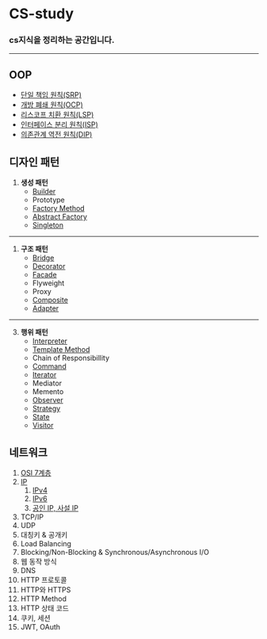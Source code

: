 # CS-study

### cs지식을 정리하는 공간입니다.

---

## OOP
- [단일 책임 원칙(SRP)](https://github.com/dltkd1395/CS-study/tree/main/OOP#srp)
- [개방 폐쇄 원칙(OCP)](https://github.com/dltkd1395/CS-study/tree/main/OOP#ocp)
- [리스코프 치환 원칙(LSP)](https://github.com/dltkd1395/CS-study/tree/main/OOP#lsp)
- [인터페이스 분리 원칙(ISP)](https://github.com/dltkd1395/CS-study/tree/main/OOP#isp)
- [의존관계 역전 원칙(DIP)](https://github.com/dltkd1395/CS-study/tree/main/OOP#dip)

## 디자인 패턴

1. **생성 패턴**
    - [Builder](https://github.com/dltkd1395/CS-study/tree/main/DesignPattern#buillder)
    - Prototype
   - [Factory Method](https://github.com/dltkd1395/CS-study/tree/main/DesignPattern#factory-method)
    - [Abstract Factory](https://github.com/dltkd1395/CS-study/tree/main/DesignPattern#abstract-factory)
   - [Singleton](https://github.com/dltkd1395/CS-study/tree/main/DesignPattern#singleton)

---

1. **구조 패턴**
    - [Bridge](https://github.com/dltkd1395/CS-study/tree/main/DesignPattern#bridge)
    - [Decorator](https://github.com/dltkd1395/CS-study/tree/main/DesignPattern#decorator)
    - [Facade](https://github.com/dltkd1395/CS-study/tree/main/DesignPattern#facade)
    - Flyweight
    - Proxy
    - [Composite](https://github.com/dltkd1395/CS-study/tree/main/DesignPattern#composite)
    - [Adapter](https://github.com/dltkd1395/CS-study/tree/main/DesignPattern#adapter)


---

3. **행위 패턴**
    - [Interpreter](https://github.com/dltkd1395/CS-study/tree/main/DesignPattern#interpreter)
    - [Template Method](https://github.com/dltkd1395/CS-study/tree/main/DesignPattern#template-method)
    - Chain of Responsibillity
    - [Command](https://github.com/dltkd1395/CS-study/tree/main/DesignPattern#command)
    - [Iterator](https://github.com/dltkd1395/CS-study/tree/main/DesignPattern#iterator)
    - Mediator
    - Memento
    - [Observer](https://github.com/dltkd1395/CS-study/tree/main/DesignPattern#observer)
    - [Strategy](https://github.com/dltkd1395/CS-study/tree/main/DesignPattern#strategy)
    - [State](https://github.com/dltkd1395/CS-study/tree/main/DesignPattern#state)
    - [Visitor](https://github.com/dltkd1395/CS-study/tree/main/DesignPattern#visitor)

## 네트워크
1. [OSI 7계층](https://github.com/dltkd1395/CS-study/tree/main/Network#osi-7계층)
2. [IP](https://github.com/dltkd1395/CS-study/tree/main/Network#ip)
    1. [IPv4](https://github.com/dltkd1395/CS-study/tree/main/Network#ipv4)
    2. [IPv6](https://github.com/dltkd1395/CS-study/tree/main/Network#ipv6)
    3. [공인 IP, 사설 IP](https://github.com/dltkd1395/CS-study/tree/main/Network#공인-ip-사설-ip)
3. TCP/IP
4. UDP
5. 대칭키 & 공개키
6. Load Balancing
7. Blocking/Non-Blocking & Synchronous/Asynchronous I/O
8. 웹 동작 방식
9. DNS
10. HTTP 프로토콜
11. HTTP와 HTTPS
12. HTTP Method
13. HTTP 상태 코드
14. 쿠키, 세션
15. JWT, OAuth
